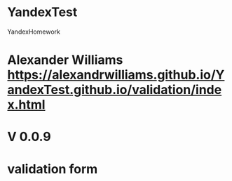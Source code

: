 # YandexTest
YandexHomework
# Alexander Williams https://alexandrwilliams.github.io/YandexTest.github.io/validation/index.html
# V 0.0.9
# validation form